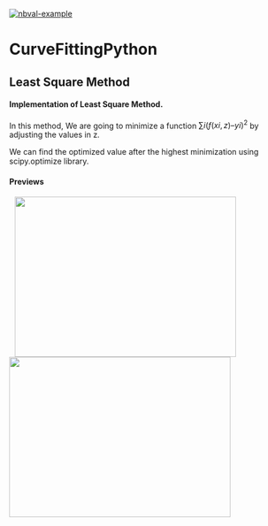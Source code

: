 [![nbval-example](https://github.com/Buddhi19/CurveFittingPython/actions/workflows/main.yml/badge.svg)](https://github.com/Buddhi19/CurveFittingPython/actions/workflows/main.yml)
# CurveFittingPython
## Least Square Method
#### Implementation of Least Square Method.
In this method, We are going to minimize a function $∑i (f(xi , z) – yi )^2$ by adjusting the values in z.

We can find the optimized value after the highest minimization using scipy.optimize library.

#### Previews

<img src="https://user-images.githubusercontent.com/119914594/233109629-d6d81da8-7da6-4b7b-8c6b-be83bf845d96.png" width="400" height="290" hspace="10"/> <img src="https://user-images.githubusercontent.com/119914594/233111233-84ca61ba-1c42-4977-8b42-c4c592f7f9f2.png" width="400" height="290"/>

